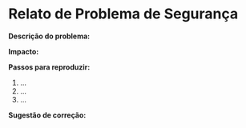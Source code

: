 # Relato de Problema de Segurança

**Descrição do problema:**
<!-- Explique o problema encontrado -->

**Impacto:**
<!-- Qual o impacto da vulnerabilidade? -->

**Passos para reproduzir:**
1. ...
2. ...
3. ...

**Sugestão de correção:**
<!-- Alguma ideia para corrigir? -->
